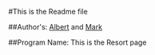 #This is the Readme file

##Author's: [Albert](https://github.com/Okwonks) and [Mark](https://github.com/markkariuki)

##Program Name: This is the Resort page
